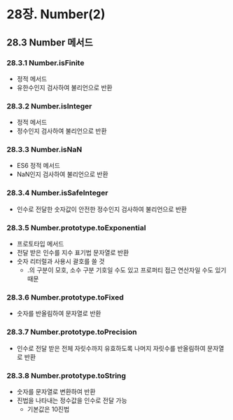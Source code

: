 # 28장. Number(2)

## 28.3 Number 메서드

### 28.3.1 Number.isFinite

* 정적 메서드
* 유한수인지 검사하여 불리언으로 반환



### 28.3.2 Number.isInteger

* 정적 메서드
* 정수인지 검사하여 불리언으로 반환



### 28.3.3 Number.isNaN

* ES6 정적 메서드
* NaN인지 검사하여 불리언으로 반환



### 28.3.4 Number.isSafeInteger

* 인수로 전달한 숫자값이 안전한 정수인지 검사하여 불리언으로 반환



### 28.3.5 Number.prototype.toExponential

* 프로토타입 메서드
* 전달 받은 인수를 지수 표기법 문자열로 반환
* 숫자 리터럴과 사용시 괄호를 쓸 것
  * .의 구분이 모호, 소수 구분 기호일 수도 있고 프로퍼티 접근 연산자일 수도 있기 때문



### 28.3.6 Number.prototype.toFixed

* 숫자를 반올림하여 문자열로 반환



### 28.3.7 Number.prototype.toPrecision

* 인수로 전달 받은 전체 자릿수까지 유효하도록 나머지 자릿수를 반올림하여 문자열로 반환



### 28.3.8 Number.prototype.toString

* 숫자를 문자열로 변환하여 반환
* 진법을 나타내는 정수값을 인수로 전달 가능
  * 기본값은 10진법